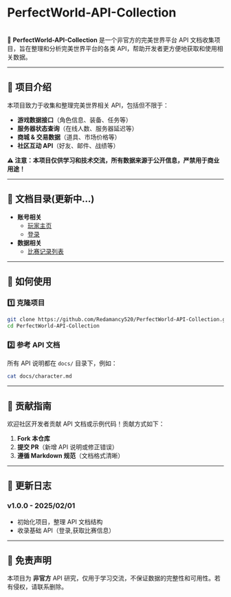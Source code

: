 # PerfectWorld-API-Collection

\
📢 **PerfectWorld-API-Collection** 是一个非官方的完美世界平台 API 文档收集项目，旨在整理和分析完美世界平台的各类 API，帮助开发者更方便地获取和使用相关数据。

---

## 🚀 项目介绍

本项目致力于收集和整理完美世界相关 API，包括但不限于：

- **游戏数据接口**（角色信息、装备、任务等）
- **服务器状态查询**（在线人数、服务器延迟等）
- **商城 & 交易数据**（道具、市场价格等）
- **社区互动 API**（好友、邮件、战绩等）

**⚠️ 注意：本项目仅供学习和技术交流，所有数据来源于公开信息，严禁用于商业用途！**

---

## 📂 文档目录(更新中...)

+ **账号相关**
    - [玩家主页](https://github.com/Redamancy520/PerfectWorld-API-Collection/blob/master/docs/account/detailStats.md)
    - [登录](https://github.com/Redamancy520/PerfectWorld-API-Collection/blob/master/docs/account/login.md)
+ **数据相关**
    - [比赛记录列表](https://github.com/Redamancy520/PerfectWorld-API-Collection/blob/master/docs/data/matchlist.md)


---

## 🔧 如何使用

### 1️⃣ 克隆项目

```bash
git clone https://github.com/Redamancy520/PerfectWorld-API-Collection.git
cd PerfectWorld-API-Collection
```

### 2️⃣ 参考 API 文档

所有 API 说明都在 `docs/` 目录下，例如：

```bash
cat docs/character.md
```

---

## 🤝 贡献指南

欢迎社区开发者贡献 API 文档或示例代码！贡献方式如下：

1. **Fork 本仓库**
2. **提交 PR**（新增 API 说明或修正错误）
3. **遵循 Markdown 规范**（文档格式清晰）

---

## 📌 更新日志

### **v1.0.0 - 2025/02/01**

- 初始化项目，整理 API 文档结构
- 收录基础 API（登录,获取比赛信息）



---

## 📜 免责声明

本项目为 **非官方** API 研究，仅用于学习交流，不保证数据的完整性和可用性。若有侵权，请联系删除。

